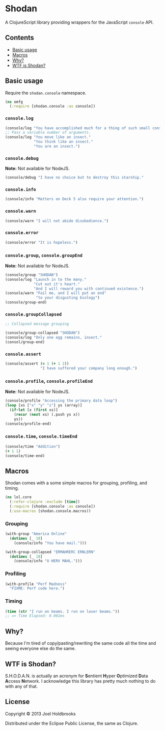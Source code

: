 # Shodan

A ClojureScript library providing wrappers for the JavaScript
`console` API.

## Contents
- [Basic usage](#basic-usage)
- [Macros](#macros)
- [Why?](#why)
- [WTF is Shodan?](#wtf-is-shodan)

## Basic usage

Require the `shodan.console` namespace.

```clojure
(ns omfg
  (:require [shodan.console :as console])
```

### `console.log`

```clojure
(console/log "You have accomplished much for a thing of such small consequence.")
;; Pass a variable number of arguments.
(console/log "You move like an insect."
             "You think like an insect."
             "You are an insect.")
```

### `console.debug`

**Note:** Not available for NodeJS.

```clojure
(console/debug "I have no choice but to destroy this starship." 
```

### `console.info`

```clojure
(console/info "Matters on Deck 5 also require your attention.")
```

### `console.warn`

```clojure
(console/warn "I will not abide disobedience.")
```

### `console.error`

```clojure
(console/error "It is hopeless.")
```

### `console.group`, `console.groupEnd` 

**Note:** Not available for NodeJS.

```clojure
(console/group "SHODAN")
(console/log "Launch in to the many."
             "Cut out it's heart."
             "And I will reward you with continued existence.")
(console/warn "Fail me, and I will put an end"
              "to your disgusting biology")
(console/group-end)
```

### `console.groupCollapsed`

```clojure
;; Collapsed message grouping

(console/group-collapsed "SHODAN")
(console/log "Only one egg remains, insect."
(consol/group-end)
```

### `console.assert`

```clojure
(console/assert (= 1 (+ 1 2))
                "I have suffered your company long enough.")
```

### `console.profile`, `console.profileEnd`

**Note:** Not available for NodeJS.

```clojure
(console/profile "Accessing the primary data loop")
(loop [xs ["x" "y" "z"] ys (array)]
  (if-let [x (first xs)]
    (recur (next xs) (.push ys x))
    ys))
(console/profile-end)
```

### `console.time`, `console.timeEnd`

```clojure
(console/time "Addition")
(+ 1 1)
(console/time-end)
```

## Macros

Shodan comes with a some simple macros for grouping, profiling, and
timing.

```clojure
(ns lol.core
  (:refer-clojure :exclude [time])
  (:require [shodan.console :as console])
  (:use-macros [shodan.console.macros))
```

### Grouping

```clojure
(with-group "America Online"
  (dotimes [_ 10]
    (console/info "You have mail.")))

(with-group-collapsed "ERMAHRERC ERNLERN"
  (dotimes [_ 10]
    (console/info "U HERV MAHL.")))
```

### Profiling

```clojure
(with-profile "Perf Madness"
  "FIXME: Perf code here.")
```

### Timing

```clojure
(time (str "I run on beams. I run on laser beams."))
;; => Time Elapsed: 0.001ms
```

## Why?

Because I'm tired of copy/pasting/rewriting the same code all the time
and seeing everyone else do the same.

## WTF is Shodan?

S.H.O.D.A.N. is actually an acronym for **S**entient
**H**yper **O**ptimized **D**ata **A**ccess **N**etwork. I acknowledge
this library has pretty much nothing to do with any of that.

## License

Copyright © 2013 Joel Holdbrooks

Distributed under the Eclipse Public License, the same as Clojure.

